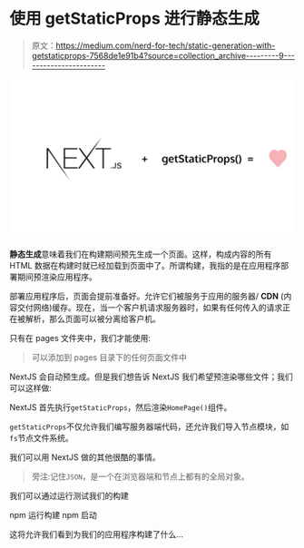 # 使用 getStaticProps 进行静态生成

> 原文：<https://medium.com/nerd-for-tech/static-generation-with-getstaticprops-7568de1e91b4?source=collection_archive---------9----------------------->

![](img/e7eca2a87e43c182c9705bb99eb1e350.png)

**静态生成**意味着我们在构建期间预先生成一个页面。这样，构成内容的所有 HTML 数据在构建时就已经加载到页面中了。所谓构建，我指的是在应用程序部署期间预渲染应用程序。

部署应用程序后，页面会提前准备好。允许它们被服务于应用的服务器/ **CDN** (内容交付网络)缓存。现在，当一个客户机请求服务器时，如果有任何传入的请求正在被解析，那么页面可以被分离给客户机。

只有在 pages 文件夹中，我们才能使用:

> 可以添加到 pages 目录下的任何页面文件中

NextJS 会自动预生成。但是我们想告诉 NextJS 我们希望预渲染哪些文件；我们可以这样做:

NextJS 首先执行`getStaticProps`，然后渲染`HomePage()`组件。

`getStaticProps`不仅允许我们编写服务器端代码，还允许我们导入节点模块，如`fs`节点文件系统。

我们可以用 NextJS 做的其他很酷的事情。

> 旁注:记住`JSON`，是一个在浏览器端和节点上都有的全局对象。

我们可以通过运行测试我们的构建

npm 运行构建
npm 启动

这将允许我们看到为我们的应用程序构建了什么…